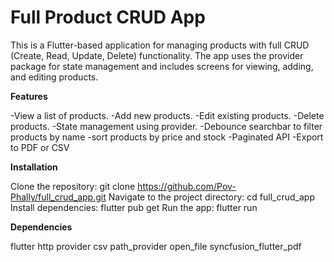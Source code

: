 # Full Product CRUD App

This is a Flutter-based application for managing products with full CRUD (Create, Read, Update, Delete) functionality. The app uses the provider package for state management and includes screens for viewing, adding, and editing products.

 **Features**

-View a list of products.
-Add new products.
-Edit existing products.
-Delete products.
-State management using provider.
-Debounce searchbar to filter products by name
-sort products by price and stock
-Paginated API
-Export to PDF or CSV

**Installation**

Clone the repository:
git clone https://github.com/Pov-Phally/full_crud_app.git
Navigate to the project directory:
cd full_crud_app
Install dependencies:
flutter pub get
Run the app:
flutter run

**Dependencies**

flutter
http
provider
csv
path_provider
open_file
syncfusion_flutter_pdf